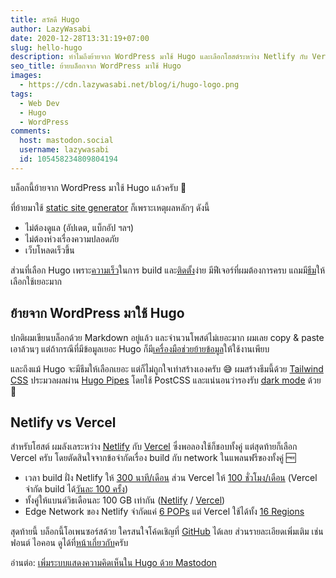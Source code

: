 ```yaml
---
title: สวัสดี Hugo
author: LazyWasabi
date: 2020-12-28T13:31:19+07:00
slug: hello-hugo
description: ทำไมถึงย้ายจาก WordPress มาใช้ Hugo และเลือกโฮสต์ระหว่าง Netlify กับ Vercel
seo_title: ย้ายบล็อกจาก WordPress มาใช้ Hugo
images:
  - https://cdn.lazywasabi.net/blog/i/hugo-logo.png
tags:
  - Web Dev
  - Hugo
  - WordPress
comments:
  host: mastodon.social
  username: lazywasabi
  id: 105458234809804194
---
```


บล็อกนี้ย้ายจาก WordPress มาใช้ Hugo แล้วครับ 🎉

ที่ย้ายมาใช้ [static site generator](https://jamstack.org/generators/) ก็เพราะเหตุผลหลักๆ ดังนี้

- ไม่ต้องดูแล (อัปเดต, แบ็กอัป ฯลฯ)
- ไม่ต้องห่วงเรื่องความปลอดภัย
- เว็บโหลดเร็วขึ้น

ส่วนที่เลือก Hugo เพราะ[ความเร็ว](https://css-tricks.com/comparing-static-site-generator-build-times/)ในการ build และ[ติดตั้ง](https://gohugo.io/getting-started/installing/)ง่าย มีฟีเจอร์ที่ผมต้องการครบ แถมมี[ธีม](https://themes.gohugo.io)ให้เลือกใช้เยอะมาก

## ย้ายจาก WordPress มาใช้ Hugo

ปกติผมเขียนบล็อกด้วย Markdown อยู่แล้ว และจำนวนโพสต์ไม่เยอะมาก ผมเลย copy & paste เอาล้วนๆ แต่ถ้ากรณีที่มีข้อมูลเยอะ Hugo ก็มี[เครื่องมือช่วยย้ายข้อมูล](https://gohugo.io/tools/migrations/)ให้ใช้งานเพียบ

และถึงแม้ Hugo จะมีธีมให้เลือกเยอะ แต่ก็ไม่ถูกใจเท่าสร้างเองครับ 😅 ผมสร้างธีมนี้ด้วย [Tailwind CSS](https://tailwindcss.com) ประมวลผลผ่าน [Hugo Pipes](https://gohugo.io/hugo-pipes/introduction/) โดยใช้ PostCSS และแน่นอนว่ารองรับ [dark mode](/blog/website-dark-theme-prefers-color-scheme/) ด้วย 🌙

## Netlify vs Vercel

สำหรับโฮสต์ ผมลังเลระหว่าง [Netlify](https://www.netlify.com) กับ [Vercel](https://vercel.com) ซึ่งพอลองใช้ก็ชอบทั้งคู่ แต่สุดท้ายก็เลือก Vercel ครับ โดยตัดสินใจจากข้อจำกัดเรื่อง build กับ network ในแพลนฟรีของทั้งคู่ 🆓

- เวลา build ฝั่ง Netlify ให้ [300 นาที/เดือน](https://www.netlify.com/pricing/#features-build-minutes) ส่วน Vercel ให้ [100 ชั่วโมง/เดือน](https://vercel.com/docs/platform/fair-use-policy#typical-monthly-usage-guidelines) (Vercel จำกัด build ได้[วันละ 100 ครั้ง](https://vercel.com/docs/platform/limits#general-limits))
- ทั้งคู่ให้แบนด์วิธเดือนละ 100 GB เท่ากัน ([Netlify](https://www.netlify.com/pricing/#features-bandwidth) / [Vercel](https://vercel.com/docs/platform/fair-use-policy#typical-monthly-usage-guidelines))
- Edge Network ของ Netlify จำกัดแค่ [6 POPs](https://www.netlify.com/pricing/#high-performance-edge-points-of-presence) แต่ Vercel ใช้ได้ทั้ง [16 Regions](https://vercel.com/docs/edge-network/regions#routing)

สุดท้ายนี้ บล็อกนี้โอเพนซอร์สด้วย ใครสนใจโค้ดเชิญที่ [GitHub](https://github.com/lazywasabi/blog) ได้เลย ส่วนรายละเอียดเพิ่มเติม เช่น ฟอนต์ ไอคอน ดูได้ที่[หน้าเกี่ยวกับ](/about/#blog)ครับ

อ่านต่อ: [เพิ่มระบบแสดงความคิดเห็นใน Hugo ด้วย Mastodon](/blog/hugo-mastodon-comments/)
